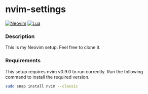 # nvim-settings
[![Neovim](https://img.shields.io/badge/NeoVim-%2357A143.svg?&style=for-the-badge&logo=neovim&logoColor=white)](https://neovim.io/)
[![Lua](https://img.shields.io/badge/Lua-2C2D72?style=for-the-badge&logo=lua&logoColor=white)](https://www.lua.org/)

### Description
This is my Neovim setup. Feel free to clone it.

### Requirements
This setup requires nvim v0.9.0 to run correctly. Run the following command to install the required version.


```sh
sudo snap install nvim --classic
```
